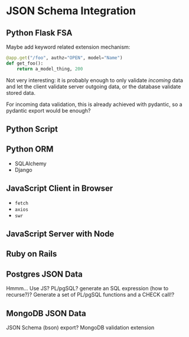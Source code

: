 # JSON Schema Integration

## Python Flask FSA

Maybe add keyword related extension mechanism:

```python
@app.get("/foo", authz="OPEN", model="Name")
def get_foo():
    return a_model_thing, 200
```

Not very interesting: it is probably enough to only validate _incoming_ data and let the client
validate server outgoing data, or the database validate stored data.

For incoming data validation, this is already achieved with pydantic, so a pydantic export
would be enough?

## Python Script

## Python ORM

- SQLAlchemy
- Django

## JavaScript Client in Browser

- `fetch`
- `axios`
- `swr`

## JavaScript Server with Node

## Ruby on Rails

## Postgres JSON Data

Hmmm… Use JS? PL/pgSQL? generate an SQL expression (how to recurse?)?
Generate a set of PL/pgSQL functions and a CHECK call!?

## MongoDB JSON Data

JSON Schema (bson) export?
MongoDB validation extension
